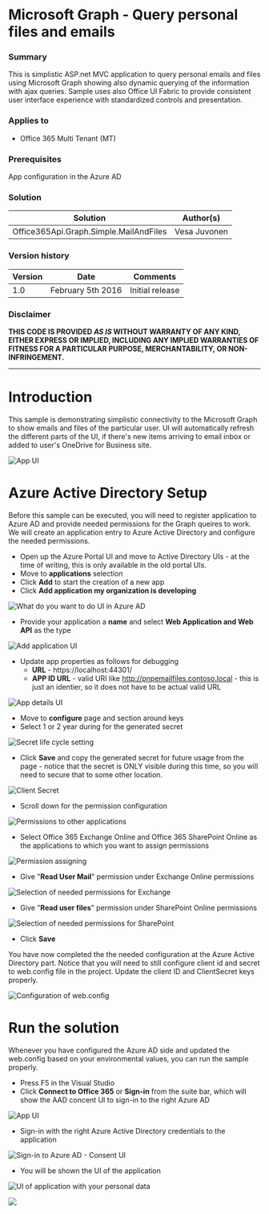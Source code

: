 # Microsoft Graph - Query personal files and emails #

### Summary ###
This is simplistic ASP.net MVC application to query personal emails and files using Microsoft Graph showing also dynamic querying of the information with ajax queries. Sample uses also Office UI Fabric to provide consistent user interface experience with standardized controls and presentation.

### Applies to ###
-  Office 365 Multi Tenant (MT)

### Prerequisites ###
App configuration in the Azure AD

### Solution ###
Solution | Author(s)
---------|----------
Office365Api.Graph.Simple.MailAndFiles | Vesa Juvonen

### Version history ###
Version  | Date | Comments
---------| -----| --------
1.0  | February 5th 2016 | Initial release

### Disclaimer ###
**THIS CODE IS PROVIDED *AS IS* WITHOUT WARRANTY OF ANY KIND, EITHER EXPRESS OR IMPLIED, INCLUDING ANY IMPLIED WARRANTIES OF FITNESS FOR A PARTICULAR PURPOSE, MERCHANTABILITY, OR NON-INFRINGEMENT.**

----------

# Introduction #
This sample is demonstrating simplistic connectivity to the Microsoft Graph to show emails and files of the particular user. UI will automatically refresh the different parts of the UI, if there's new items arriving to email inbox or added to user's OneDrive for Business site.

![App UI](http://i.imgur.com/Rt4d8Py.png)

# Azure Active Directory Setup #
Before this sample can be executed, you will need to register application to Azure AD and provide needed permissions for the Graph queires to work. We will create an application entry to Azure Active Directory and configure the needed permissions.

- Open up the Azure Portal UI and move to Active Directory UIs - at the time of writing, this is only available in the old portal UIs.
- Move to **applications** selection
- Click **Add** to start the creation of a new app
- Click **Add application my organization is developing**

![What do you want to do UI in Azure AD](http://i.imgur.com/dNtLtnl.png)

- Provide your application a **name** and select **Web Application and Web API** as the type

![Add application UI](http://i.imgur.com/BrxalG7.png)

- Update app properties as follows for debugging
	- **URL** - https://localhost:44301/
	- **APP ID URL** - valid URI like http://pnpemailfiles.contoso.local - this is just an identier, so it does not have to be actual valid URL

![App details UI](http://i.imgur.com/1IaNxLm.png)

- Move to **configure** page and section around keys
- Select 1 or 2 year during for the generated secret

![Secret life cycle setting](http://i.imgur.com/7kX396J.png)

- Click **Save** and copy the generated secret for future usage from the page - notice that the secret is ONLY visible during this time, so you will need to secure that to some other location.

![Client Secret](http://i.imgur.com/5vnkkTA.png)

- Scroll down for the permission configuration

![Permissions to other applications](http://i.imgur.com/tF4R75w.png)

- Select Office 365 Exchange Online and Office 365 SharePoint Online as the applications to which you want to assign permissions

![Permission assigning](http://i.imgur.com/XGOba3Y.png)

- Give "**Read User Mail**" permission under Exchange Online permissions

![Selection of needed permissions for Exchange](http://i.imgur.com/CyH9gg2.png)

- Give "**Read user files**" permission under SharePoint Online permissions

![Selection of needed permissions for SharePoint](http://i.imgur.com/NSZiHsh.png)

- Click **Save** 

You have now completed the the needed configuration at the Azure Active Directory part. Notice that you will need to still configure client id and secret to web.config file in the project. Update the client ID and ClientSecret keys properly.

![Configuration of web.config](http://i.imgur.com/pihBvR5.png)

# Run the solution #
Whenever you have configured the Azure AD side and updated the web.config based on your environmental values, you can run the sample properly.

- Press F5 in the Visual Studio
- Click **Connect to Office 365** or **Sign-in** from the suite bar, which will show the AAD concent UI to sign-in to the right Azure AD

![App UI](http://i.imgur.com/YMCrG4O.png)

- Sign-in with the right Azure Active Directory credentials to the application

![Sign-in to Azure AD - Consent UI](http://i.imgur.com/gNz5Wgz.png)

- You will be shown the UI of the application

![UI of application with your personal data](http://i.imgur.com/Rt4d8Py.png)


<img src="https://telemetry.sharepointpnp.com/pnp/samples/MicrosoftGraph.Office365.Simple.MailAndFiles" />